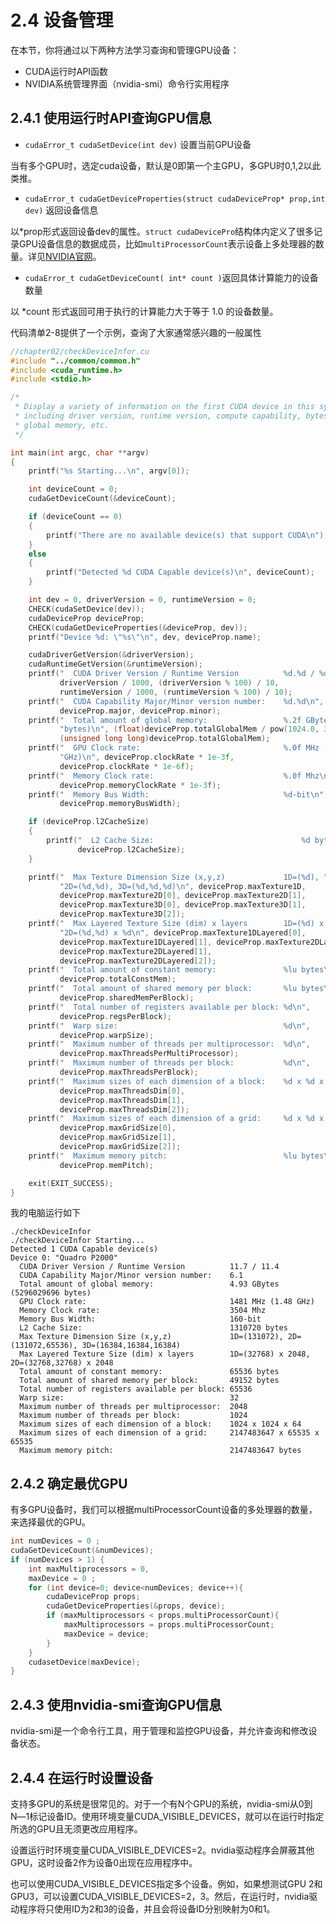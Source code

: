 # 2.4 设备管理

在本节，你将通过以下两种方法学习查询和管理GPU设备：

* CUDA运行时API函数
* NVIDIA系统管理界面（nvidia-smi）命令行实用程序

## 2.4.1 使用运行时API查询GPU信息

- `cudaError_t cudaSetDevice(int dev)` 设置当前GPU设备

当有多个GPU时，选定cuda设备，默认是0即第一个主GPU，多GPU时0,1,2以此类推。

- `cudaError_t cudaGetDeviceProperties(struct cudaDeviceProp* prop,int dev)` 返回设备信息

以*prop形式返回设备dev的属性。`struct cudaDevicePro`结构体内定义了很多记录GPU设备信息的数据成员，比如`multiProcessorCount`表示设备上多处理器的数量。详见[NVIDIA官网](https://docs.nvidia.com/#structcudaDeviceProp)。

- `cudaError_t cudaGetDeviceCount( int* count )`返回具体计算能力的设备数量 

以 *count 形式返回可用于执行的计算能力大于等于 1.0 的设备数量。

代码清单2-8提供了一个示例，查询了大家通常感兴趣的一般属性

```C
//chapter02/checkDeviceInfor.cu
#include "../common/common.h"
#include <cuda_runtime.h>
#include <stdio.h>

/*
 * Display a variety of information on the first CUDA device in this system,
 * including driver version, runtime version, compute capability, bytes of
 * global memory, etc.
 */

int main(int argc, char **argv)
{
    printf("%s Starting...\n", argv[0]);

    int deviceCount = 0;
    cudaGetDeviceCount(&deviceCount);

    if (deviceCount == 0)
    {
        printf("There are no available device(s) that support CUDA\n");
    }
    else
    {
        printf("Detected %d CUDA Capable device(s)\n", deviceCount);
    }

    int dev = 0, driverVersion = 0, runtimeVersion = 0;
    CHECK(cudaSetDevice(dev));
    cudaDeviceProp deviceProp;
    CHECK(cudaGetDeviceProperties(&deviceProp, dev));
    printf("Device %d: \"%s\"\n", dev, deviceProp.name);

    cudaDriverGetVersion(&driverVersion);
    cudaRuntimeGetVersion(&runtimeVersion);
    printf("  CUDA Driver Version / Runtime Version          %d.%d / %d.%d\n",
           driverVersion / 1000, (driverVersion % 100) / 10,
           runtimeVersion / 1000, (runtimeVersion % 100) / 10);
    printf("  CUDA Capability Major/Minor version number:    %d.%d\n",
           deviceProp.major, deviceProp.minor);
    printf("  Total amount of global memory:                 %.2f GBytes (%llu "
           "bytes)\n", (float)deviceProp.totalGlobalMem / pow(1024.0, 3),
           (unsigned long long)deviceProp.totalGlobalMem);
    printf("  GPU Clock rate:                                %.0f MHz (%0.2f "
           "GHz)\n", deviceProp.clockRate * 1e-3f,
           deviceProp.clockRate * 1e-6f);
    printf("  Memory Clock rate:                             %.0f Mhz\n",
           deviceProp.memoryClockRate * 1e-3f);
    printf("  Memory Bus Width:                              %d-bit\n",
           deviceProp.memoryBusWidth);

    if (deviceProp.l2CacheSize)
    {
        printf("  L2 Cache Size:                                 %d bytes\n",
               deviceProp.l2CacheSize);
    }

    printf("  Max Texture Dimension Size (x,y,z)             1D=(%d), "
           "2D=(%d,%d), 3D=(%d,%d,%d)\n", deviceProp.maxTexture1D,
           deviceProp.maxTexture2D[0], deviceProp.maxTexture2D[1],
           deviceProp.maxTexture3D[0], deviceProp.maxTexture3D[1],
           deviceProp.maxTexture3D[2]);
    printf("  Max Layered Texture Size (dim) x layers        1D=(%d) x %d, "
           "2D=(%d,%d) x %d\n", deviceProp.maxTexture1DLayered[0],
           deviceProp.maxTexture1DLayered[1], deviceProp.maxTexture2DLayered[0],
           deviceProp.maxTexture2DLayered[1],
           deviceProp.maxTexture2DLayered[2]);
    printf("  Total amount of constant memory:               %lu bytes\n",
           deviceProp.totalConstMem);
    printf("  Total amount of shared memory per block:       %lu bytes\n",
           deviceProp.sharedMemPerBlock);
    printf("  Total number of registers available per block: %d\n",
           deviceProp.regsPerBlock);
    printf("  Warp size:                                     %d\n",
           deviceProp.warpSize);
    printf("  Maximum number of threads per multiprocessor:  %d\n",
           deviceProp.maxThreadsPerMultiProcessor);
    printf("  Maximum number of threads per block:           %d\n",
           deviceProp.maxThreadsPerBlock);
    printf("  Maximum sizes of each dimension of a block:    %d x %d x %d\n",
           deviceProp.maxThreadsDim[0],
           deviceProp.maxThreadsDim[1],
           deviceProp.maxThreadsDim[2]);
    printf("  Maximum sizes of each dimension of a grid:     %d x %d x %d\n",
           deviceProp.maxGridSize[0],
           deviceProp.maxGridSize[1],
           deviceProp.maxGridSize[2]);
    printf("  Maximum memory pitch:                          %lu bytes\n",
           deviceProp.memPitch);

    exit(EXIT_SUCCESS);
}

```

我的电脑运行如下

```shell
./checkDeviceInfor
./checkDeviceInfor Starting...
Detected 1 CUDA Capable device(s)
Device 0: "Quadro P2000"
  CUDA Driver Version / Runtime Version          11.7 / 11.4
  CUDA Capability Major/Minor version number:    6.1
  Total amount of global memory:                 4.93 GBytes (5296029696 bytes)
  GPU Clock rate:                                1481 MHz (1.48 GHz)
  Memory Clock rate:                             3504 Mhz
  Memory Bus Width:                              160-bit
  L2 Cache Size:                                 1310720 bytes
  Max Texture Dimension Size (x,y,z)             1D=(131072), 2D=(131072,65536), 3D=(16384,16384,16384)
  Max Layered Texture Size (dim) x layers        1D=(32768) x 2048, 2D=(32768,32768) x 2048
  Total amount of constant memory:               65536 bytes
  Total amount of shared memory per block:       49152 bytes
  Total number of registers available per block: 65536
  Warp size:                                     32
  Maximum number of threads per multiprocessor:  2048
  Maximum number of threads per block:           1024
  Maximum sizes of each dimension of a block:    1024 x 1024 x 64
  Maximum sizes of each dimension of a grid:     2147483647 x 65535 x 65535
  Maximum memory pitch:                          2147483647 bytes

```

## 2.4.2 确定最优GPU

有多GPU设备时，我们可以根据multiProcessorCount设备的多处理器的数量，来选择最优的GPU。

```cpp
int numDevices = 0 ;
cudaGetDeviceCount(&numDevices);
if (numDevices > 1) {
	int maxMultiprocessors = 0,
	maxDevice = 0 ;
	for (int device=0; device<numDevices; device++){
		cudaDeviceProp props;
		cudaGetDeviceProperties(&props, device);
		if (maxMultiprocessors < props.multiProcessorCount){
			maxMultiprocessors = props.multiProcessorCount;
			maxDevice = device;
		}
	}
	cudasetDevice(maxDevice);
}
```

## 2.4.3 使用nvidia-smi查询GPU信息

nvidia-smi是一个命令行工具，用于管理和监控GPU设备，并允许查询和修改设备状态。

## 2.4.4 在运行时设置设备

支持多GPU的系统是很常见的。对于一个有N个GPU的系统，nvidia-smi从0到N―1标记设备ID。使用环境变量CUDA_VISIBLE_DEVICES，就可以在运行时指定所选的GPU且无须更改应用程序。

设置运行时环境变量CUDA_VISIBLE_DEVICES=2。nvidia驱动程序会屏蔽其他GPU，这时设备2作为设备0出现在应用程序中。

也可以使用CUDA_VISIBLE_DEVICES指定多个设备。例如，如果想测试GPU 2和GPU3，可以设置CUDA_VISIBLE_DEVICES=2，3。然后，在运行时，nvidia驱动程序将只使用ID为2和3的设备，并且会将设备ID分别映射为0和1。